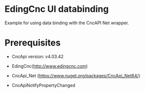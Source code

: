 # EdingCnc UI databinding

Example for using data binding with the CncAPI Net wrapper.

# Prerequisites

* CncApi version: v4.03.42

* EdingCnc(http://www.edingcnc.com)
* CncApi_Net (https://www.nuget.org/packages/CncApi_Net64/)
* CncApiNotifyPropertyChanged






